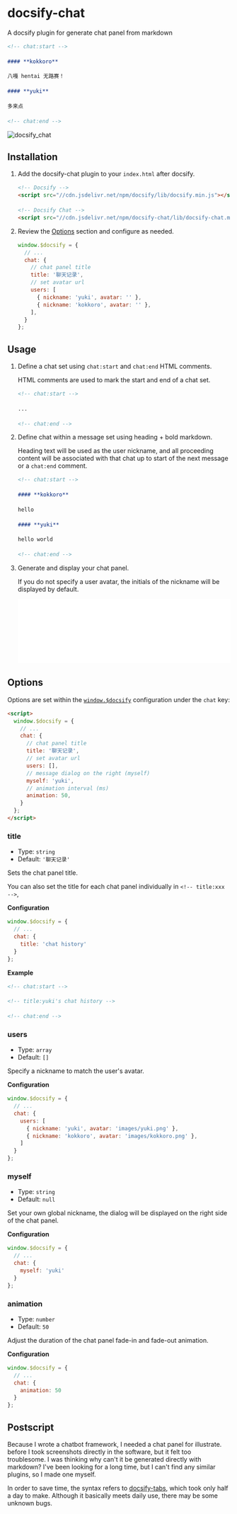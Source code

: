 # docsify-chat

A docsify plugin for generate chat panel from markdown

```markdown
<!-- chat:start -->

#### **kokkoro**

八嘎 hentai 无路赛！

#### **yuki**

多来点

<!-- chat:end -->
```

![docsify_chat](https://vip2.loli.io/2022/05/10/9HXngprql6w3tmJ.png)

## Installation

1. Add the docsify-chat plugin to your `index.html` after docsify.

   ```html
   <!-- Docsify -->
   <script src="//cdn.jsdelivr.net/npm/docsify/lib/docsify.min.js"></script>

   <!-- Docsify Chat -->
   <script src="//cdn.jsdelivr.net/npm/docsify-chat/lib/docsify-chat.min.js"></script>
   ```

2. Review the [Options](#options) section and configure as needed.

   ```javascript
   window.$docsify = {
     // ...
     chat: {
       // chat panel title
       title: '聊天记录',
       // set avatar url
       users: [
         { nickname: 'yuki', avatar: '' },
         { nickname: 'kokkoro', avatar: '' },
       ],
     }
   };
   ```

## Usage

1. Define a chat set using `chat:start` and `chat:end` HTML comments.

   HTML comments are used to mark the start and end of a chat set.

   ```markdown
   <!-- chat:start -->

   ...

   <!-- chat:end -->
   ```

2. Define chat within a message set using heading + bold markdown.

   Heading text will be used as the user nickname, and all proceeding content will be associated with that chat up to start of the next message or a `chat:end` comment.

   ```markdown
   <!-- chat:start -->

   #### **kokkoro**

   hello

   #### **yuki**

   hello world

   <!-- chat:end -->
   ```

3. Generate and display your chat panel.

   If you do not specify a user avatar, the initials of the nickname will be displayed by default.

   ![demo](/demo.svg)

## Options

Options are set within the [`window.$docsify`](https://docsify.js.org/#/configuration) configuration under the `chat` key:

```html
<script>
  window.$docsify = {
    // ...
    chat: {
      // chat panel title
      title: '聊天记录',
      // set avatar url
      users: [],
      // message dialog on the right (myself)
      myself: 'yuki',
      // animation interval (ms)
      animation: 50,
    }
  };
</script>
```

### title

- Type: `string`
- Default: `'聊天记录'`

Sets the chat panel title.

You can also set the title for each chat panel individually in `<!-- title:xxx -->`, 

**Configuration**

```javascript
window.$docsify = {
  // ...
  chat: {
    title: 'chat history'
  }
};
```

**Example**

```markdown
<!-- chat:start -->

<!-- title:yuki's chat history -->

<!-- chat:end -->
```

### users

- Type: `array`
- Default: `[]`

Specify a nickname to match the user's avatar.

**Configuration**

```javascript
window.$docsify = {
  // ...
  chat: {
    users: [
      { nickname: 'yuki', avatar: 'images/yuki.png' },
      { nickname: 'kokkoro', avatar: 'images/kokkoro.png' },
    ]
  }
};
```

### myself

- Type: `string`
- Default: `null`

Set your own global nickname, the dialog will be displayed on the right side of the chat panel.

**Configuration**

```javascript
window.$docsify = {
  // ...
  chat: {
    myself: 'yuki'
  }
};
```

### animation

- Type: `number`
- Default: `50`

Adjust the duration of the chat panel fade-in and fade-out animation.

**Configuration**

```javascript
window.$docsify = {
  // ...
  chat: {
    animation: 50
  }
};
```

## Postscript

Because I wrote a chatbot framework, I needed a chat panel for illustrate. before I took screenshots directly in the software, but it felt too troublesome. I was thinking why can't it be generated directly with markdown? I've been looking for a long time, but I can't find any similar plugins, so I made one myself.

In order to save time, the syntax refers to [docsify-tabs](https://github.com/jhildenbiddle/docsify-tabs), which took only half a day to make. Although it basically meets daily use, there may be some unknown bugs.
